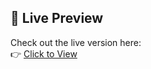 ## 🚀 Live Preview

Check out the live version here:  
👉 [Click to View](https://themededits.github.io/Custom-Cursor/)
